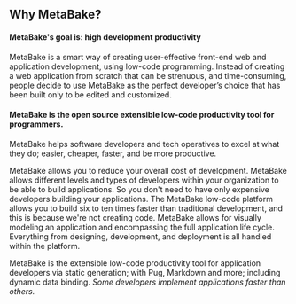 
## Why MetaBake?

#### MetaBake's goal is: **high development productivity**

MetaBake is a smart way of creating user-effective front-end web and application development, using low-code programming. Instead of creating a web application from scratch that can be strenuous, and time-consuming, people decide to use MetaBake as the perfect developer’s choice that has been built only to be edited and customized.


####  MetaBake is the open source extensible low-code productivity tool for programmers.

MetaBake helps software developers and tech operatives to excel at what they do; easier, cheaper, faster, and be more productive.

MetaBake allows you to reduce your overall cost of development. MetaBake allows different levels and types of developers within your organization to be able to build applications. So you don't need to have only expensive developers building your applications. The MetaBake low-code platform allows you to build six to ten times faster than traditional development, and this is because we're not creating code. MetaBake allows for visually modeling an application and encompassing the full application life cycle. Everything from designing, development, and deployment is all handled within the platform.

MetaBake is the extensible low-code productivity tool for application developers via static generation; with Pug, Markdown and more; including dynamic data binding. *Some developers implement applications faster than others.*